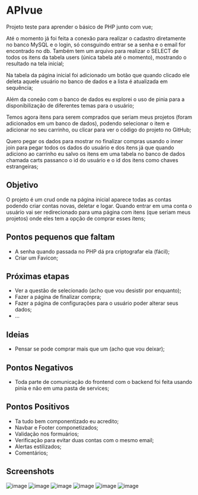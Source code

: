 # APIvue

Projeto teste para aprender o básico de PHP junto com vue;

Até o momento já foi feita a conexão para realizar o cadastro diretamente no banco MySQL e o login, só consguindo entrar se a senha e o email for encontrado no db. Também tem um arquivo para realizar o SELECT de todos os itens da tabela users (única tabela até o momento), mostrando o resultado na tela inicial;

Na tabela da página inicial foi adicionado um botão que quando clicado ele deleta aquele usuário no banco de dados e a lista é atualizada em sequência;

Além da coneão com o banco de dados eu explorei o uso de pinia para a disponibilização de diferentes temas para o usuário;

Temos agora itens para serem comprados que seriam meus projetos (foram adicionados em um banco de dados), podendo selecionar o item e adicionar no seu carrinho, ou clicar para ver o código do projeto no GitHub;

Quero pegar os dados para mostrar no finalizar compras usando o inner join para pegar todos os dados do usuário e dos itens já que quando adiciono ao carrinho eu salvo os itens em uma tabela no banco de dados chamada carts passanco o id do usuário e o id dos itens como chaves estrangeiras;

## Objetivo

O projeto é um crud onde na página inicial aparece todas as contas podendo criar contas novas, deletar e logar. Quando entrar em uma conta o usuário vai ser redirecionado para uma página com itens (que seriam meus projetos) onde eles tem a opção de comprar esses itens;

## Pontos pequenos que faltam

- A senha quando passada no PHP dá pra criptografar ela (fácil);
- Criar um Favicon;

## Próximas etapas

- Ver a questão de selecionado (acho que vou desistir por enquanto);
- Fazer a página de finalizar compra;
- Fazer a página de configurações para o usuário poder alterar seus dados;
- ...

## Ideias

 - Pensar se pode comprar mais que um (acho que vou deixar);

## Pontos Negativos

- Toda parte de comunicação do frontend com o backend foi feita usando pinia e não em uma pasta de services;

## Pontos Positivos

- Ta tudo bem componentizado eu acredito;
- Navbar e Footer componetizados;
- Validação nos formuários;
- Verificação para evitar duas contas com o mesmo email;
- Alertas estilizados;
- Comentários;

## Screenshots

![image](https://github.com/user-attachments/assets/59e6f86a-a03d-4901-9e09-31fabc7ef191)
![image](https://github.com/user-attachments/assets/f9dad755-a15e-447d-8ce9-49c5dec0da76)
![image](https://github.com/user-attachments/assets/b0982612-ae3b-4a77-955d-8a16caf98c67)
![image](https://github.com/user-attachments/assets/ed633e6f-d2c8-482e-bcbd-b65dd5e37450)
![image](https://github.com/user-attachments/assets/328425d9-2215-4888-9655-581362c41c2e)
![image](https://github.com/user-attachments/assets/28e8442c-d98b-4a89-871a-bc8f20627c8f)






